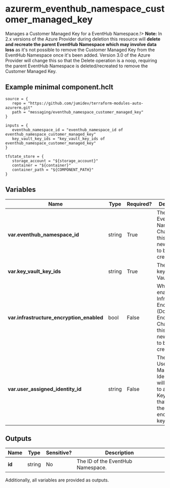 # azurerm_eventhub_namespace_customer_managed_key

Manages a Customer Managed Key for a EventHub Namespace.!> **Note:** In 2.x versions of the Azure Provider during deletion this resource will **delete and recreate the parent EventHub Namespace which may involve data loss** as it's not possible to remove the Customer Managed Key from the EventHub Namespace once it's been added. Version 3.0 of the Azure Provider will change this so that the Delete operation is a noop, requiring the parent EventHub Namespace is deleted/recreated to remove the Customer Managed Key.

## Example minimal component.hclt

```hcl
source = {
   repo = "https://github.com/jumidev/terraform-modules-auto-azurerm.git" 
   path = "messaging/eventhub_namespace_customer_managed_key" 
}

inputs = {
   eventhub_namespace_id = "eventhub_namespace_id of eventhub_namespace_customer_managed_key" 
   key_vault_key_ids = "key_vault_key_ids of eventhub_namespace_customer_managed_key" 
}

tfstate_store = {
   storage_account = "${storage_account}" 
   container = "${container}" 
   container_path = "${COMPONENT_PATH}" 
}

```

## Variables

| Name | Type | Required? |  Description |
| ---- | ---- | --------- |  ----------- |
| **var.eventhub_namespace_id** | string | True | The ID of the EventHub Namespace. Changing this forces a new resource to be created. | 
| **var.key_vault_key_ids** | string | True | The list of keys of Key Vault. | 
| **var.infrastructure_encryption_enabled** | bool | False | Whether to enable Infrastructure Encryption (Double Encryption). Changing this forces a new resource to be created. | 
| **var.user_assigned_identity_id** | string | False | The ID of a User Managed Identity that will be used to access Key Vaults that contain the encryption keys. | 



## Outputs

| Name | Type | Sensitive? | Description |
| ---- | ---- | --------- | --------- |
| **id** | string | No  | The ID of the EventHub Namespace. | 

Additionally, all variables are provided as outputs.
